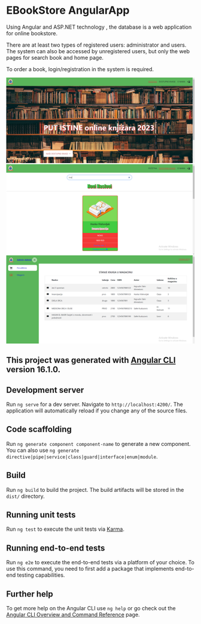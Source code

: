 # EBookStore AngularApp

<p>Using Angular and ASP.NET technology , the database is a web application for online bookstore.</p>

<p>There are at least two types of registered users: administrator and users. The system can also be accessed by unregistered users, but only the web pages for search book and home page.</p>
<p>To order a book, login/registration in the system is required.</p>

<img src="image1.png" alt="image">
<br>
<img src="image2.png" alt="image">
<br>
<img src="image3.png" alt="image">

## This project was generated with [Angular CLI](https://github.com/angular/angular-cli) version 16.1.0.

## Development server

Run `ng serve` for a dev server. Navigate to `http://localhost:4200/`. The application will automatically reload if you change any of the source files.

## Code scaffolding

Run `ng generate component component-name` to generate a new component. You can also use `ng generate directive|pipe|service|class|guard|interface|enum|module`.

## Build

Run `ng build` to build the project. The build artifacts will be stored in the `dist/` directory.

## Running unit tests

Run `ng test` to execute the unit tests via [Karma](https://karma-runner.github.io).

## Running end-to-end tests

Run `ng e2e` to execute the end-to-end tests via a platform of your choice. To use this command, you need to first add a package that implements end-to-end testing capabilities.

## Further help

To get more help on the Angular CLI use `ng help` or go check out the [Angular CLI Overview and Command Reference](https://angular.io/cli) page.
